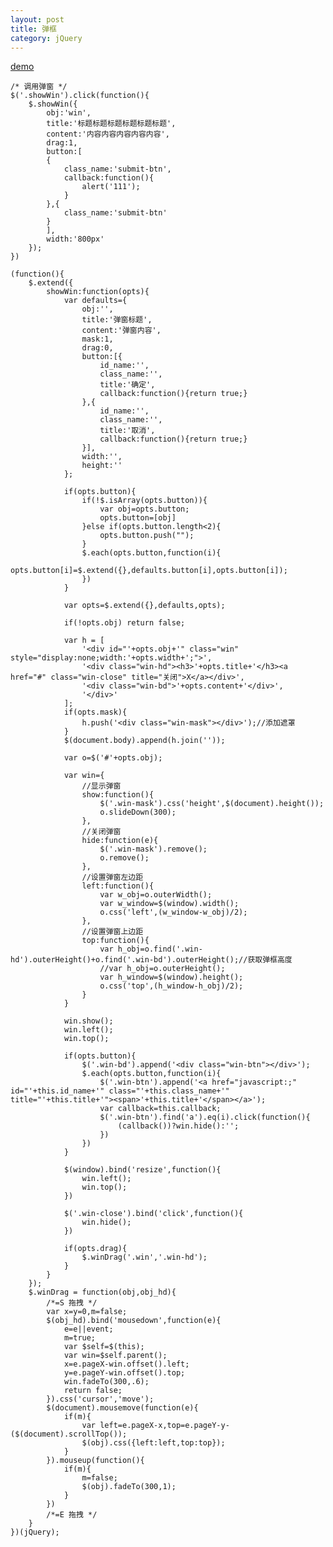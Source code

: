 ```yaml
---
layout: post
title: 弹框
category: jQuery
---
```


[demo](http://f2es.net/demo/show_window.html)

    /* 调用弹窗 */
    $('.showWin').click(function(){
        $.showWin({
            obj:'win',
            title:'标题标题标题标题标题标题',
            content:'内容内容内容内容内容',
            drag:1,
            button:[
            {
                class_name:'submit-btn',
                callback:function(){
                    alert('111');
                }
            },{
                class_name:'submit-btn'
            }
            ],
            width:'800px'
        });
    })

    (function(){
        $.extend({
            showWin:function(opts){
                var defaults={
                    obj:'',
                    title:'弹窗标题',
                    content:'弹窗内容',
                    mask:1,
                    drag:0,
                    button:[{
                        id_name:'',
                        class_name:'',
                        title:'确定',
                        callback:function(){return true;}
                    },{
                        id_name:'',
                        class_name:'',
                        title:'取消',
                        callback:function(){return true;}
                    }],
                    width:'',
                    height:''
                };
    
                if(opts.button){
                    if(!$.isArray(opts.button)){
                        var obj=opts.button;
                        opts.button=[obj]
                    }else if(opts.button.length<2){
                        opts.button.push("");
                    }
                    $.each(opts.button,function(i){
                        opts.button[i]=$.extend({},defaults.button[i],opts.button[i]);
                    })
                }
    
                var opts=$.extend({},defaults,opts);
                
                if(!opts.obj) return false;
    
                var h = [
                    '<div id="'+opts.obj+'" class="win" style="display:none;width:'+opts.width+';">',
                    '<div class="win-hd"><h3>'+opts.title+'</h3><a href="#" class="win-close" title="关闭">X</a></div>',
                    '<div class="win-bd">'+opts.content+'</div>',
                    '</div>'
                ];
                if(opts.mask){
                    h.push('<div class="win-mask"></div>');//添加遮罩
                }
                $(document.body).append(h.join(''));
                
                var o=$('#'+opts.obj);
                
                var win={
                    //显示弹窗
                    show:function(){
                        $('.win-mask').css('height',$(document).height());
                        o.slideDown(300);
                    },
                    //关闭弹窗
                    hide:function(e){
                        $('.win-mask').remove();
                        o.remove();
                    },
                    //设置弹窗左边距
                    left:function(){
                        var w_obj=o.outerWidth();
                        var w_window=$(window).width();
                        o.css('left',(w_window-w_obj)/2);
                    },
                    //设置弹窗上边距
                    top:function(){
                        var h_obj=o.find('.win-hd').outerHeight()+o.find('.win-bd').outerHeight();//获取弹框高度
                        //var h_obj=o.outerHeight();
                        var h_window=$(window).height();
                        o.css('top',(h_window-h_obj)/2);
                    }
                }
                
                win.show();
                win.left();
                win.top();
    
                if(opts.button){
                    $('.win-bd').append('<div class="win-btn"></div>');
                    $.each(opts.button,function(i){
                        $('.win-btn').append('<a href="javascript:;" id="'+this.id_name+'" class="'+this.class_name+'" title="'+this.title+'"><span>'+this.title+'</span></a>');
                        var callback=this.callback;
                        $('.win-btn').find('a').eq(i).click(function(){
                            (callback())?win.hide():'';
                        })
                    })
                }
                
                $(window).bind('resize',function(){
                    win.left();
                    win.top();
                })
                
                $('.win-close').bind('click',function(){
                    win.hide();
                })
    
                if(opts.drag){
                    $.winDrag('.win','.win-hd');    
                }
            }
        });
        $.winDrag = function(obj,obj_hd){
            /*=S 拖拽 */
            var x=y=0,m=false;
            $(obj_hd).bind('mousedown',function(e){
                e=e||event;
                m=true;
                var $self=$(this);
                var win=$self.parent();
                x=e.pageX-win.offset().left;
                y=e.pageY-win.offset().top;
                win.fadeTo(300,.6);
                return false;
            }).css('cursor','move');
            $(document).mousemove(function(e){
                if(m){
                    var left=e.pageX-x,top=e.pageY-y-($(document).scrollTop());
                    $(obj).css({left:left,top:top});
                }
            }).mouseup(function(){
                if(m){
                    m=false;
                    $(obj).fadeTo(300,1);
                }
            })
            /*=E 拖拽 */
        }
    })(jQuery);
